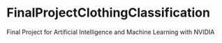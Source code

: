 # FinalProjectClothingClassification
Final Project for Artificial Intelligence and Machine Learning with NVIDIA
